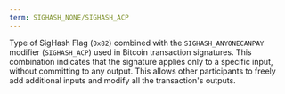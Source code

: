 ```yaml
---
term: SIGHASH_NONE/SIGHASH_ACP
---
```


Type of SigHash Flag (`0x82`) combined with the `SIGHASH_ANYONECANPAY` modifier (`SIGHASH_ACP`) used in Bitcoin transaction signatures. This combination indicates that the signature applies only to a specific input, without committing to any output. This allows other participants to freely add additional inputs and modify all the transaction's outputs.